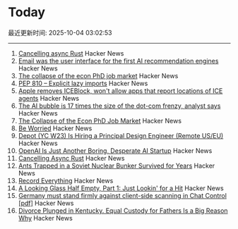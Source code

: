 # Today

最近更新时间: 2025-10-04 03:02:53

--- 
1. [Cancelling async Rust](https://sunshowers.io/posts/cancelling-async-rust/) Hacker News
2. [Email was the user interface for the first AI recommendation engines](https://buttondown.com/blog/ringo-email-as-an-ai-interface) Hacker News
3. [The collapse of the econ PhD job market](https://www.chrisbrunet.com/p/the-collapse-of-the-econ-phd-job) Hacker News
4. [PEP 810 – Explicit lazy imports](https://pep-previews--4622.org.readthedocs.build/pep-0810/) Hacker News
5. [Apple removes ICEBlock, won't allow apps that report locations of ICE agents](https://arstechnica.com/tech-policy/2025/10/apple-bends-to-trump-admin-demand-to-remove-ice-tracking-apps-like-iceblock/) Hacker News
6. [The AI bubble is 17 times the size of the dot-com frenzy, analyst says](https://www.marketwatch.com/story/the-ai-bubble-is-17-times-the-size-of-the-dot-com-frenzy-this-analyst-argues-046e7c5c) Hacker News
7. [The Collapse of the Econ PhD Job Market](https://www.chrisbrunet.com/p/the-collapse-of-the-econ-phd-job) Hacker News
8. [Be Worried](https://dlo.me/archives/2025/10/03/you-should-be-worried/) Hacker News
9. [Depot (YC W23) Is Hiring a Principal Design Engineer (Remote US/EU)](https://www.ycombinator.com/companies/depot/jobs/qg8iVTz-principal-design-engineer) Hacker News
10. [OpenAI Is Just Another Boring, Desperate AI Startup](https://www.wheresyoured.at/sora2-openai/) Hacker News
11. [Cancelling Async Rust](https://sunshowers.io/posts/cancelling-async-rust/) Hacker News
12. [Ants Trapped in a Soviet Nuclear Bunker Survived for Years](https://www.sciencealert.com/ants-trapped-in-an-old-soviet-nuclear-bunker-survived-for-years-by-turning-on-their-own) Hacker News
13. [Record Everything](https://aeon.co/essays/if-memory-is-precious-to-you-then-go-ahead-and-record-everything) Hacker News
14. [A Looking Glass Half Empty, Part 1: Just Lookin' for a Hit](https://www.filfre.net/2025/10/a-looking-glass-half-empty-part-1-just-lookin-for-a-hit/) Hacker News
15. [Germany must stand firmly against client-side scanning in Chat Control [pdf]](https://signal.org/blog/pdfs/germany-chat-control.pdf) Hacker News
16. [Divorce Plunged in Kentucky. Equal Custody for Fathers Is a Big Reason Why](https://www.wsj.com/us-news/law/the-equal-custody-experiment-41e1f7a6) Hacker News
